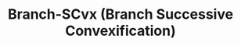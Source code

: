 ---
layout: page
title: Branch-SCvx (Branch Successive Convexification)
description: TRO 2025 (pending)
img: assets/img/media/projects/research/BranchSCvx/cagedemo.png
importance: 1
category: Research
related_publications: true
---